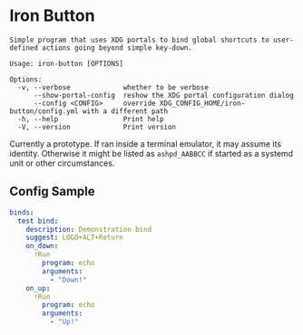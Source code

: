 # Iron Button

```
Simple program that uses XDG portals to bind global shortcuts to user-defined actions going beyond simple key-down.

Usage: iron-button [OPTIONS]

Options:
  -v, --verbose             whether to be verbose
      --show-portal-config  reshow the XDG portal configuration dialog
      --config <CONFIG>     override XDG_CONFIG_HOME/iron-button/config.yml with a different path
  -h, --help                Print help
  -V, --version             Print version
```

Currently a prototype. If ran inside a terminal emulator, it may assume its identity. Otherwise it might be listed as `ashpd_AABBCC` if started as a systemd unit or other circumstances.

## Config Sample

```yml
binds:
  test bind:
    description: Demonstration bind
    suggest: LOGO+ALT+Return
    on_down:
      !Run
        program: echo
        arguments:
          - "Down!"
    on_up:
      !Run
        program: echo
        arguments:
          - "Up!"
```